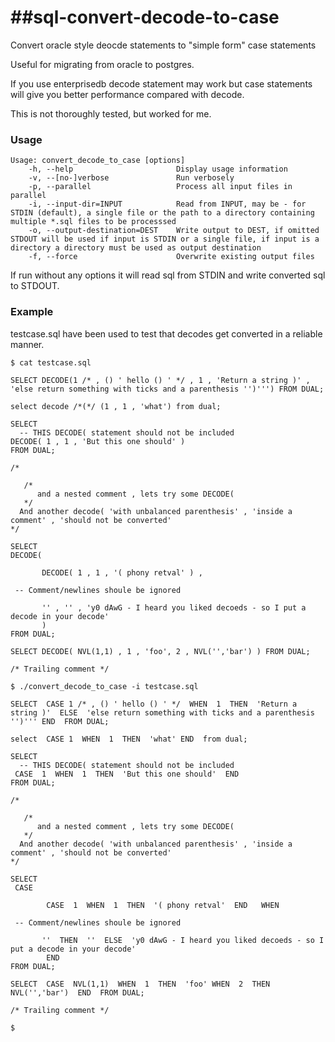 ##sql-convert-decode-to-case
==================

Convert oracle style deocde statements to "simple form" case statements

Useful for migrating from oracle to postgres.

If you use enterprisedb decode statement may work but case statements will give you better performance compared with decode. 

This is not thoroughly tested, but worked for me.

### Usage

    Usage: convert_decode_to_case [options]
        -h, --help                       Display usage information
        -v, --[no-]verbose               Run verbosely
        -p, --parallel                   Process all input files in parallel
        -i, --input-dir=INPUT            Read from INPUT, may be - for STDIN (default), a single file or the path to a directory containing multiple *.sql files to be processsed
        -o, --output-destination=DEST    Write output to DEST, if omitted STDOUT will be used if input is STDIN or a single file, if input is a directory a directory must be used as output destination
        -f, --force                      Overwrite existing output files

If run without any options it will read sql from STDIN and write converted sql to STDOUT.

### Example

testcase.sql have been used to test that decodes get converted in a reliable manner.
```shell
$ cat testcase.sql 

SELECT DECODE(1 /* , () ' hello () ' */ , 1 , 'Return a string )' , 'else return something with ticks and a parenthesis '')''') FROM DUAL;

select decode /*(*/ (1 , 1 , 'what') from dual;

SELECT
  -- THIS DECODE( statement should not be included
DECODE( 1 , 1 , 'But this one should' )
FROM DUAL;

/* 

   /* 
      and a nested comment , lets try some DECODE( 
   */ 
  And another decode( 'with unbalanced parenthesis' , 'inside a comment' , 'should not be converted'
*/

SELECT 
DECODE( 

       DECODE( 1 , 1 , '( phony retval' ) , 

 -- Comment/newlines shoule be ignored

       '' , '' , 'y0 dAwG - I heard you liked decoeds - so I put a decode in your decode' 
       ) 
FROM DUAL;

SELECT DECODE( NVL(1,1) , 1 , 'foo', 2 , NVL('','bar') ) FROM DUAL;

/* Trailing comment */

$ ./convert_decode_to_case -i testcase.sql 

SELECT  CASE 1 /* , () ' hello () ' */  WHEN  1  THEN  'Return a string )'  ELSE  'else return something with ticks and a parenthesis '')''' END  FROM DUAL;

select  CASE 1  WHEN  1  THEN  'what' END  from dual;

SELECT
  -- THIS DECODE( statement should not be included
 CASE  1  WHEN  1  THEN  'But this one should'  END 
FROM DUAL;

/* 

   /* 
      and a nested comment , lets try some DECODE( 
   */ 
  And another decode( 'with unbalanced parenthesis' , 'inside a comment' , 'should not be converted'
*/

SELECT 
 CASE  

        CASE  1  WHEN  1  THEN  '( phony retval'  END   WHEN  

 -- Comment/newlines shoule be ignored

       ''  THEN  ''  ELSE  'y0 dAwG - I heard you liked decoeds - so I put a decode in your decode' 
        END  
FROM DUAL;

SELECT  CASE  NVL(1,1)  WHEN  1  THEN  'foo' WHEN  2  THEN  NVL('','bar')  END  FROM DUAL;

/* Trailing comment */

$ 
```